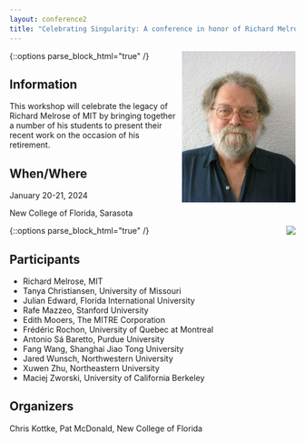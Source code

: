 ```yaml
---
layout: conference2
title: "Celebrating Singularity: A conference in honor of Richard Melrose"
---
```


{::options parse_block_html="true" /}
<img align="right" width="200px" src="Richard_Melrose.jpg">

## Information
This workshop will celebrate the legacy of Richard Melrose of MIT by bringing together a number of his students to present their recent work on the occasion of his retirement.

## When/Where
January 20-21, 2024

New College of Florida, Sarasota

{::options parse_block_html="true" /}
<img align="right" src="MelroseDinnner.jpg">

## Participants
- Richard Melrose, MIT
- Tanya Christiansen, University of Missouri
- Julian Edward, Florida International University
- Rafe Mazzeo, Stanford University
- Edith Mooers, The MITRE Corporation
- Frédéric Rochon, University of Quebec at Montreal
- Antonio Sá Baretto, Purdue University
- Fang Wang, Shanghai Jiao Tong University
- Jared Wunsch, Northwestern University
- Xuwen Zhu, Northeastern University
- Maciej Zworski, University of California Berkeley


## Organizers  
Chris Kottke, Pat McDonald, New College of Florida



